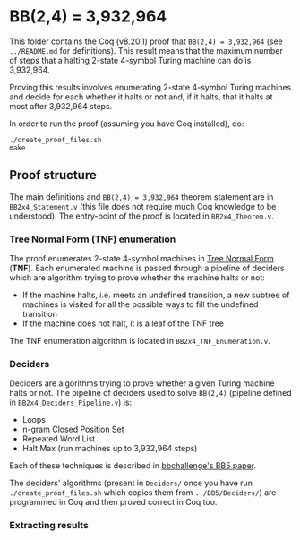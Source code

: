 # BB(2,4) = 3,932,964

This folder contains the Coq (v8.20.1) proof that `BB(2,4) = 3,932,964` (see `../README.md` for definitions). This result means that the maximum number of steps that a halting 2-state 4-symbol Turing machine can do is 3,932,964. 

Proving this results involves enumerating 2-state 4-symbol Turing machines and decide for each whether it halts or not and, if it halts, that it halts at most after 3,932,964 steps.

In order to run the proof (assuming you have Coq installed), do:

```
./create_proof_files.sh
make
```

## Proof structure

The main definitions and `BB(2,4) = 3,932,964` theorem statement are in `BB2x4_Statement.v` (this file does not require much Coq knowledge to be understood). The entry-point of the proof is located in `BB2x4_Theorem.v`.

### Tree Normal Form (TNF) enumeration

The proof enumerates 2-state 4-symbol machines in [Tree Normal Form](https://wiki.bbchallenge.org/wiki/Tree_Normal_Form) (**TNF**). Each enumerated machine is passed through a pipeline of deciders which are algorithm trying to prove whether the machine halts or not:

- If the machine halts, i.e. meets an undefined transition, a new subtree of machines is visited for all the possible ways to fill the undefined transition
- If the machine does not halt, it is a leaf of the TNF tree

The TNF enumeration algorithm is located in `BB2x4_TNF_Enumeration.v`.

### Deciders

Deciders are algorithms trying to prove whether a given Turing machine halts or not. The pipeline of deciders used to solve `BB(2,4)` (pipeline defined in `BB2x4_Deciders_Pipeline.v`) is:

- Loops
- n-gram Closed Position Set
- Repeated Word List
- Halt Max (run machines up to 3,932,964 steps)

Each of these techniques is described in [bbchallenge's BB5 paper](https://github.com/bbchallenge/bbchallenge-paper).

The deciders' algorithms (present in `Deciders/` once you have run `./create_proof_files.sh` which copies them from `../BB5/Deciders/`) are programmed in Coq and then proved correct in Coq too.

### Extracting results